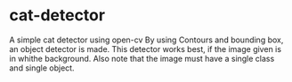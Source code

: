 # cat-detector
A simple cat detector using open-cv
By using Contours and bounding box, an object detector is made. This detector works best, if the image given is in whithe background.
Also note that the image must have a single class and single object.
